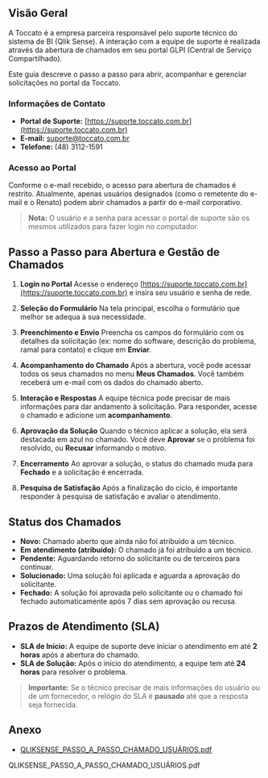 ## Visão Geral

A Toccato é a empresa parceira responsável pelo suporte técnico do sistema de BI (Qlik Sense). A interação com a equipe de suporte é realizada através da abertura de chamados em seu portal GLPI (Central de Serviço Compartilhado).

Este guia descreve o passo a passo para abrir, acompanhar e gerenciar solicitações no portal da Toccato.

### Informações de Contato
* **Portal de Suporte:** [https://suporte.toccato.com.br](https://suporte.toccato.com.br)
* **E-mail:** suporte@toccato.com.br
* **Telefone:** (48) 3112-1591

### Acesso ao Portal
Conforme o e-mail recebido, o acesso para abertura de chamados é restrito. Atualmente, apenas usuários designados (como o remetente do e-mail e o Renato) podem abrir chamados a partir do e-mail corporativo.

> **Nota:** O usuário e a senha para acessar o portal de suporte são os mesmos utilizados para fazer login no computador.

## Passo a Passo para Abertura e Gestão de Chamados

1.  **Login no Portal**
    Acesse o endereço [https://suporte.toccato.com.br](https://suporte.toccato.com.br) e insira seu usuário e senha de rede.

2.  **Seleção do Formulário**
    Na tela principal, escolha o formulário que melhor se adequa à sua necessidade.

3.  **Preenchimento e Envio**
    Preencha os campos do formulário com os detalhes da solicitação (ex: nome do software, descrição do problema, ramal para contato) e clique em **Enviar**.

4.  **Acompanhamento do Chamado**
    Após a abertura, você pode acessar todos os seus chamados no menu **Meus Chamados**. Você também receberá um e-mail com os dados do chamado aberto.

5.  **Interação e Respostas**
    A equipe técnica pode precisar de mais informações para dar andamento à solicitação. Para responder, acesse o chamado e adicione um **acompanhamento**.

6.  **Aprovação da Solução**
    Quando o técnico aplicar a solução, ela será destacada em azul no chamado. Você deve **Aprovar** se o problema foi resolvido, ou **Recusar** informando o motivo.

7.  **Encerramento**
    Ao aprovar a solução, o status do chamado muda para **Fechado** e a solicitação é encerrada.

8.  **Pesquisa de Satisfação**
    Após a finalização do ciclo, é importante responder à pesquisa de satisfação e avaliar o atendimento.

## Status dos Chamados
* **Novo:** Chamado aberto que ainda não foi atribuído a um técnico.
* **Em atendimento (atribuído):** O chamado já foi atribuído a um técnico.
* **Pendente:** Aguardando retorno do solicitante ou de terceiros para continuar.
* **Solucionado:** Uma solução foi aplicada e aguarda a aprovação do solicitante.
* **Fechado:** A solução foi aprovada pelo solicitante ou o chamado foi fechado automaticamente após 7 dias sem aprovação ou recusa.

## Prazos de Atendimento (SLA)
* **SLA de Início:** A equipe de suporte deve iniciar o atendimento em até **2 horas** após a abertura do chamado.
* **SLA de Solução:** Após o início do atendimento, a equipe tem até **24 horas** para resolver o problema.
> **Importante:** Se o técnico precisar de mais informações do usuário ou de um fornecedor, o relógio do SLA é **pausado** até que a resposta seja fornecida.

## Anexo

* [QLIKSENSE_PASSO_A_PASSO_CHAMADO_USUÁRIOS.pdf](/download?token=__TOKEN_PLACEHOLDER__&download=QLIKSENSE_PASSO_A_PASSO_CHAMADO_USUÁRIOS.pdf&token=eyJhbGciOiJIUzI1NiIsInR5cCI6IkpXVCJ9.eyJzIjoiZnJhbmNpc2NvLm1pcmFuZGEiLCJlIjoxNzUxMzA0MDI2fQ.Aw3_74HH3uZ_LlfLOXqq7bLK04FMhTH0EKJ-4663838)

QLIKSENSE_PASSO_A_PASSO_CHAMADO_USUÁRIOS.pdf
